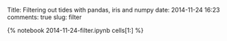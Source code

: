 Title: Filtering out tides with pandas, iris and numpy
date:  2014-11-24 16:23
comments: true
slug: filter

{% notebook 2014-11-24-filter.ipynb cells[1:] %}
